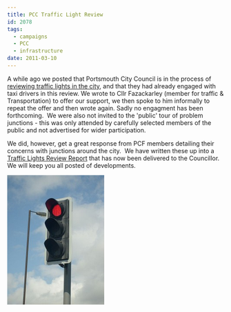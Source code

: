 ```yaml
---
title: PCC Traffic Light Review
id: 2078
tags:
  - campaigns
  - PCC
  - infrastructure
date: 2011-03-10
---
```


A while ago we posted that Portsmouth City Council is in the process of [reviewing traffic lights in the city](/2011-01-06-city-traffic-light-review), and that they had already engaged with taxi drivers in this review.  We wrote to Cllr Fazackarley (member for traffic &amp; Transportation) to offer our support, we then spoke to him informally to repeat the offer and then wrote again.  Sadly no engagment has been forthcoming.  We were also not invited to the 'public' tour of problem junctions - this was only attended by carefully selected members of the public and not advertised for wider participation.

We did, however, get a great response from PCF members detailing their concerns with junctions around the city.  We have written these up into a [Traffic Lights Review Report](/public/assets/Portsmouth-Cycle-Forum-Traffic-Lights-Review-v1.0.pdf) that has now been delivered to the Councillor.  We will keep you all posted of developments.

[![PCC Traffic Light Review](/public/assets/450px-Modern_British_LED_Traffic_Light-225x300.jpg "PCC Traffic Light Review")](/assets/450px-Modern_British_LED_Traffic_Light.jpg)
